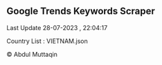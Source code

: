 

## Google Trends Keywords Scraper 
 
Last Update 28-07-2023 , 22:04:17

Country List :
VIETNAM.json



© Abdul Muttaqin 

